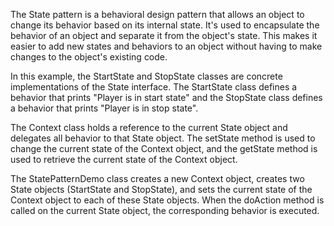 The State pattern is a behavioral design pattern that allows an object to change its behavior based on its internal state. It's used to encapsulate the behavior of an object and separate it from the object's state. This makes it easier to add new states and behaviors to an object without having to make changes to the object's existing code.


In this example, the StartState and StopState classes are concrete implementations of the State interface. The StartState class defines a behavior that prints "Player is in start state" and the StopState class defines a behavior that prints "Player is in stop state".

The Context class holds a reference to the current State object and delegates all behavior to that State object. The setState method is used to change the current state of the Context object, and the getState method is used to retrieve the current state of the Context object.

The StatePatternDemo class creates a new Context object, creates two State objects (StartState and StopState), and sets the current state of the Context object to each of these State objects. When the doAction method is called on the current State object, the corresponding behavior is executed.